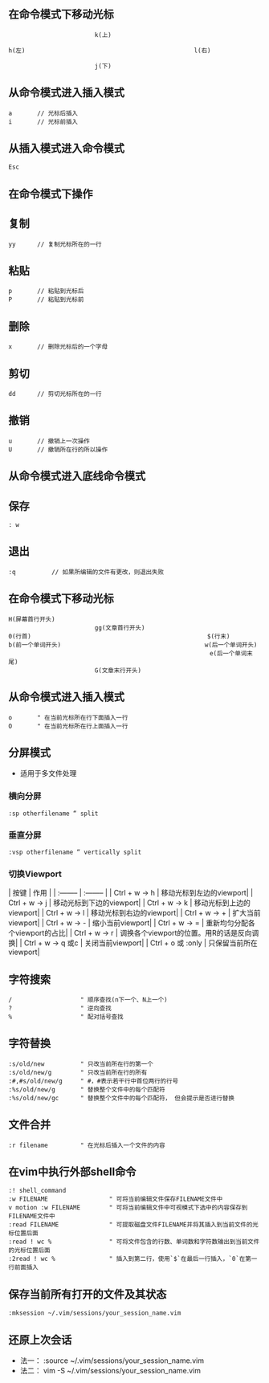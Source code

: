 ## 在命令模式下移动光标 

                            k(上)
                                    
    h(左)                                               l(右)
                            
                            j(下)
    

## 从命令模式进入插入模式 

    a       // 光标后插入
    i       // 光标前插入
    

## 从插入模式进入命令模式 

    Esc

## 在命令模式下操作 

## 复制 

    yy      // 复制光标所在的一行
    

## 粘贴 

    p       // 粘贴到光标后
    P       // 粘贴到光标前
    

## 删除 

    x       // 删除光标后的一个字母
    

## 剪切 

    dd      // 剪切光标所在的一行
    

## 撤销 

    u       // 撤销上一次操作
    U       // 撤销所在行的所以操作
    

## 从命令模式进入底线命令模式 

## 保存 

    : w

## 退出 

    :q          // 如果所编辑的文件有更改，则退出失败

## 在命令模式下移动光标 

    H(屏幕首行开头)
                            gg(文章首行开头)
    0(行首)                                                 $(行末)
    b(前一个单词开头)                                        w(后一个单词开头)
                                                            e(后一个单词末尾)
                            G(文章末行开头)

## 从命令模式进入插入模式 

    o       " 在当前光标所在行下面插入一行
    O       " 在当前光标所在行上面插入一行

## 分屏模式 

* 适用于多文件处理

### 横向分屏 

    :sp otherfilename “ split

### 垂直分屏 

    :vsp otherfilename “ vertically split

### 切换Viewport 

| 按键 | 作用 |
| :——– | :——– |
| Ctrl + w -> h | 移动光标到左边的viewport|
| Ctrl + w -> j | 移动光标到下边的viewport|
| Ctrl + w -> k | 移动光标到上边的viewport|
| Ctrl + w -> l | 移动光标到右边的viewport|
| Ctrl + w -> + | 扩大当前viewport|
| Ctrl + w -> - | 缩小当前viewport|
| Ctrl + w -> = | 重新均匀分配各个viewport的占比|
| Ctrl + w -> r | 调换各个viewport的位置。用R的话是反向调换|
| Ctrl + w -> q 或c | 关闭当前viewport|
| Ctrl + o 或 :only | 只保留当前所在viewport|

## 字符搜索 

    /                   " 顺序查找(n下一个、N上一个)
    ?                   " 逆向查找
    %                   " 配对括号查找

## 字符替换 

    :s/old/new          " 只改当前所在行的第一个
    :s/old/new/g        " 只改当前所在行的所有
    :#,#s/old/new/g     " #，#表示若干行中首位两行的行号
    :%s/old/new/g       " 替换整个文件中的每个匹配符
    :%s/old/new/gc      " 替换整个文件中的每个匹配符， 但会提示是否进行替换

## 文件合并 

    :r filename         " 在光标后插入一个文件的内容

## 在vim中执行外部shell命令 

    :! shell_command
    :w FILENAME                 " 可将当前编辑文件保存FILENAME文件中
    v motion :w FILENAME        " 可将当前编辑文件中可视模式下选中的内容保存到FILENAME文件中
    :read FILENAME              " 可提取磁盘文件FILENAME并将其插入到当前文件的光标位置后面
    :read ! wc %                " 可将文件包含的行数、单词数和字符数输出到当前文件的光标位置后面
    :2read ! wc %               " 插入到第二行，使用`$`在最后一行插入，`0`在第一行前面插入

## 保存当前所有打开的文件及其状态 

    :mksession ~/.vim/sessions/your_session_name.vim

## 还原上次会话 

* 法一： :source ~/.vim/sessions/your_session_name.vim
* 法二： vim -S ~/.vim/sessions/your_session_name.vim
